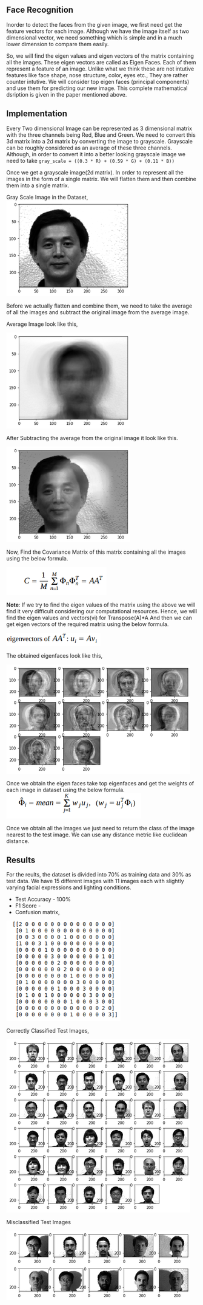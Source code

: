 ## Face Recognition
Inorder to detect the faces from the given image, we first need get the feature vectors for each image. Although we have the image itself as two dimensional vector, we need something which is simple and in a much lower dimension to compare them easily.

So, we will find the eigen values and eigen vectors of the matrix containing all the images. These eigen vectors are called as Eigen Faces. Each of them represent a feature of an image. Unlike what we think these are not intutive features like face shape, nose structure, color, eyes etc., They are rather counter intutive. We will consider top eigen faces (principal components) and use them for predicting our new image. This complete mathematical dsription is given in the paper mentioned above.

## Implementation

Every Two dimensional Image can be represented as 3 dimensional matrix with the three channels being Red, Blue and Green. We need to convert this 3d matrix into a 2d matrix by converting the image to grayscale. Grayscale can be roughly considered as an average of these three channels. Although, in order to convert it into a better looking grayscale image we need to take ```gray_scale = ((0.3 * R) + (0.59 * G) + (0.11 * B))```

Once we get a grayscale image(2d matrix). In order to represent all the images in the form of a single matrix. We will flatten them and then combine them into a single matrix.

Gray Scale Image in the Dataset,
![Some Image](images/img1.png)

Before we actually flatten and combine them, we need to take the average of all the images and subtract the original image from the average image.

Average Image look like this, 

![Average Image](images/avg.png)

After Subtracting the average from the original image it look like this.

![minus Image](images/minus.png)

Now, Find the Covariance Matrix of this matrix containing all the images using the below formula.

![Covariance Matrix](images/covariance.png)

**Note**: If we try to find the eigen values of the matrix using the above we will find it very difficult considering our computational resources. Hence, we will find the eigen values and vectors(vi) for Transpose(A)*A
And then we can get eigen vectors of the required matrix using the below formula.

![Eigen Values](images/eigen.png) 

The obtained eigenfaces look like this,

![Average Image](images/ef.png)

Once we obtain the eigen faces take top eigenfaces and get the weights of each image in dataset using the below formula.
![Average Image](images/weights.png)

Once we obtain all the images we just need to return the class of the image nearest to the test image. We can use any distance metric like euclidean distance.

## Results

For the reults, the dataset is divided into 70% as training data and 30% as test data. We have 15 different images with 11 images each with slightly varying facial expressions and lighting conditions.

 - Test Accuracy - 100%
 - F1 Score - 
 - Confusion matrix, 

![Confusion Matrix](images/cm.png)

Correctly Classified Test Images,

![correct Matrix](images/correct.png.png)

Misclassified Test Images

![wrong Matrix](images/wrong.png)